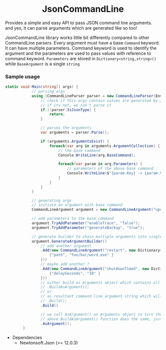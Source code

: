 <div align="center">
	<h1>JsonCommandLine</h1>	
</div>

Provides a simple and easy API to pass JSON command line arguments.
and yes, it can parse arguments which are generated like so too!

JsonCommandLine library works little bit differently compared to other CommandLine parsers.
Every argument must have a base `Command` keyword. It can have multiple parameters.
Command keyword is used to identify the argument and the parameters are used to pass values with reference to command keyword.
`Parameters` are stored in `Dictionary<string,string>()` while `BaseArgument` is a single `string`

### Sample usage

```cs
static void Main(string[] args) {
			// parsing args
			using (CommandLineParser parser = new CommandLineParser(Environment.CommandLine)) {
				// check if this args contain values are generated by JsonCommandLine
				// if its not, we can't parse it
				if (!parser.IsJsonType) {
					return;
				}

				// parses the arguments
				var arguments = parser.Parse();

				if (arguments.ArgumentsExist) {
					foreach(var arg in arguments.ArgumentCollection) {
						// the base command
						Console.WriteLine(arg.BaseCommand);

						foreach(var param in arg.Parameters) {
							// parameters of the above base command
							Console.WriteLine($"{param.Key} -> {param.Value}");
						}
					}
				}
			}

			// generating args
			// initiate an argument with base command
			CommandLineArgument argument = new CommandLineArgument("update");

			// add parameters to the base command
			argument.TryAddParameter("enableTrace", "false");
			argument.TryAddParameter("generateBackup", "true");

			// generate builder to chain multiple arguments into single instance
			argument.GenerateArgumentBuilder()
				// add another argument
				.Add(new CommandLineArgument("restart", new Dictionary<string, string>() {
					{"path", "foo/bar/word.exe" }
				}))
				// maybe add another ?
				.Add(new CommandLineArgument("shutdownTimed", new Dictionary<string, string>() {
					{"delaySeconds", "10" }
				}))
				// either build as Arguments object which contains all chained command line arguments
				// .BuildAsArgument();
				// or
				// as resultant command line argument string which will be passed to the next process as args.
				// .Build();
				.Build()

				// we call AsArgument() on Arguments object to turn the chained arguments into resultant args string
				// above BuildAsArgument() function does the same, just that it directly converts it to string args.
				.AsArgument();
		}
```

- Dependencies 
  - Newtonsoft.Json (>= 12.0.3)
